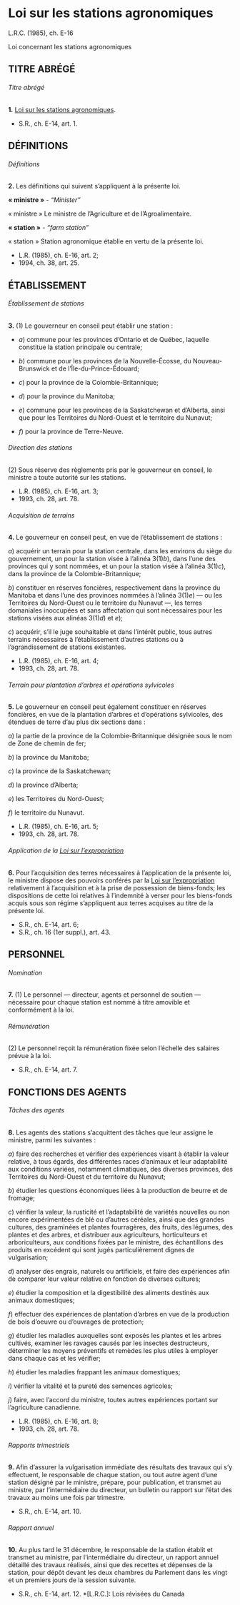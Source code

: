 # Loi sur les stations agronomiques

L.R.C. (1985), ch. E-16

Loi concernant les stations agronomiques

## TITRE ABRÉGÉ

###### Titre abrégé

**1.** [Loi sur les stations agronomiques](/fra/lois/E-16).

  * S.R., ch. E-14, art. 1.

## DÉFINITIONS

###### Définitions

**2.** Les définitions qui suivent s’appliquent à la présente loi.

**« ministre »** - _“Minister”_

    

« ministre » Le ministre de l’Agriculture et de l’Agroalimentaire.

**« station »** - _“farm station”_

    

« station » Station agronomique établie en vertu de la présente loi.

  * L.R. (1985), ch. E-16, art. 2;
  * 1994, ch. 38, art. 25.

## ÉTABLISSEMENT

###### Établissement de stations

**3.** (1) Le gouverneur en conseil peut établir une station :

  * _a_) commune pour les provinces d’Ontario et de Québec, laquelle constitue la station principale ou centrale;

  * _b_) commune pour les provinces de la Nouvelle-Écosse, du Nouveau-Brunswick et de l’Île-du-Prince-Édouard;

  * _c_) pour la province de la Colombie-Britannique;

  * _d_) pour la province du Manitoba;

  * _e_) commune pour les provinces de la Saskatchewan et d’Alberta, ainsi que pour les Territoires du Nord-Ouest et le territoire du Nunavut;

  * _f_) pour la province de Terre-Neuve.

###### Direction des stations

(2) Sous réserve des règlements pris par le gouverneur en conseil, le ministre
a toute autorité sur les stations.

  * L.R. (1985), ch. E-16, art. 3;
  * 1993, ch. 28, art. 78.

###### Acquisition de terrains

**4.** Le gouverneur en conseil peut, en vue de l’établissement de stations :

_a_) acquérir un terrain pour la station centrale, dans les environs du siège
du gouvernement, un pour la station visée à l’alinéa 3(1)_b_), dans l’une des
provinces qui y sont nommées, et un pour la station visée à l’alinéa 3(1)_c_),
dans la province de la Colombie-Britannique;

_b_) constituer en réserves foncières, respectivement dans la province du
Manitoba et dans l’une des provinces nommées à l’alinéa 3(1)_e_) — ou les
Territoires du Nord-Ouest ou le territoire du Nunavut —, les terres domaniales
inoccupées et sans affectation qui sont nécessaires pour les stations visées
aux alinéas 3(1)_d_) et _e_);

_c_) acquérir, s’il le juge souhaitable et dans l’intérêt public, tous autres
terrains nécessaires à l’établissement d’autres stations ou à l’agrandissement
de stations existantes.

  * L.R. (1985), ch. E-16, art. 4;
  * 1993, ch. 28, art. 78.

###### Terrain pour plantation d’arbres et opérations sylvicoles

**5.** Le gouverneur en conseil peut également constituer en réserves foncières, en vue de la plantation d’arbres et d’opérations sylvicoles, des étendues de terre d’au plus dix sections dans :

_a_) la partie de la province de la Colombie-Britannique désignée sous le nom
de Zone de chemin de fer;

_b_) la province du Manitoba;

_c_) la province de la Saskatchewan;

_d_) la province d’Alberta;

_e_) les Territoires du Nord-Ouest;

_f_) le territoire du Nunavut.

  * L.R. (1985), ch. E-16, art. 5;
  * 1993, ch. 28, art. 78.

###### Application de la [Loi sur l’expropriation](/fra/lois/E-21)

**6.** Pour l’acquisition des terres nécessaires à l’application de la présente loi, le ministre dispose des pouvoirs conférés par la [Loi sur l’expropriation](/fra/lois/E-21) relativement à l’acquisition et à la prise de possession de biens-fonds; les dispositions de cette loi relatives à l’indemnité à verser pour les biens-fonds acquis sous son régime s’appliquent aux terres acquises au titre de la présente loi.

  * S.R., ch. E-14, art. 6;
  * S.R., ch. 16 (1er suppl.), art. 43.

## PERSONNEL

###### Nomination

**7.** (1) Le personnel — directeur, agents et personnel de soutien — nécessaire pour chaque station est nommé à titre amovible et conformément à la loi.

###### Rémunération

(2) Le personnel reçoit la rémunération fixée selon l’échelle des salaires
prévue à la loi.

  * S.R., ch. E-14, art. 7.

## FONCTIONS DES AGENTS

###### Tâches des agents

**8.** Les agents des stations s’acquittent des tâches que leur assigne le ministre, parmi les suivantes :

_a_) faire des recherches et vérifier des expériences visant à établir la
valeur relative, à tous égards, des différentes races d’animaux et leur
adaptabilité aux conditions variées, notamment climatiques, des diverses
provinces, des Territoires du Nord-Ouest et du territoire du Nunavut;

_b_) étudier les questions économiques liées à la production de beurre et de
fromage;

_c_) vérifier la valeur, la rusticité et l’adaptabilité de variétés nouvelles
ou non encore expérimentées de blé ou d’autres céréales, ainsi que des grandes
cultures, des graminées et plantes fourragères, des fruits, des légumes, des
plantes et des arbres, et distribuer aux agriculteurs, horticulteurs et
arboriculteurs, aux conditions fixées par le ministre, des échantillons des
produits en excédent qui sont jugés particulièrement dignes de vulgarisation;

_d_) analyser des engrais, naturels ou artificiels, et faire des expériences
afin de comparer leur valeur relative en fonction de diverses cultures;

_e_) étudier la composition et la digestibilité des aliments destinés aux
animaux domestiques;

_f_) effectuer des expériences de plantation d’arbres en vue de la production
de bois d’oeuvre ou d’ouvrages de protection;

_g_) étudier les maladies auxquelles sont exposés les plantes et les arbres
cultivés, examiner les ravages causés par les insectes destructeurs,
déterminer les moyens préventifs et remèdes les plus utiles à employer dans
chaque cas et les vérifier;

_h_) étudier les maladies frappant les animaux domestiques;

_i_) vérifier la vitalité et la pureté des semences agricoles;

_j_) faire, avec l’accord du ministre, toutes autres expériences portant sur
l’agriculture canadienne.

  * L.R. (1985), ch. E-16, art. 8;
  * 1993, ch. 28, art. 78.

###### Rapports trimestriels

**9.** Afin d’assurer la vulgarisation immédiate des résultats des travaux qui s’y effectuent, le responsable de chaque station, ou tout autre agent d’une station désigné par le ministre, prépare, pour publication, et transmet au ministre, par l’intermédiaire du directeur, un bulletin ou rapport sur l’état des travaux au moins une fois par trimestre.

  * S.R., ch. E-14, art. 10.

###### Rapport annuel

**10.** Au plus tard le 31 décembre, le responsable de la station établit et transmet au ministre, par l’intermédiaire du directeur, un rapport annuel détaillé des travaux réalisés, ainsi que des recettes et dépenses de la station, pour dépôt devant les deux chambres du Parlement dans les vingt et un premiers jours de la session suivante.

  * S.R., ch. E-14, art. 12.
  *[L.R.C.]: Lois révisées du Canada

